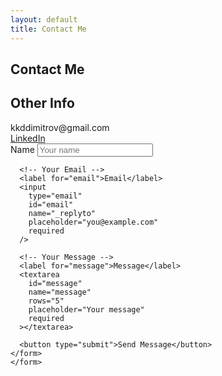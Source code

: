 ```yaml
---
layout: default
title: Contact Me
---
```


<section id="contact">
  <h2>Contact Me</h2>

<div class="contact-container">
  <div class="left-panel">
    <h2>Other Info</h2>
    <div class="contact-option">kkddimitrov@gmail.com</div>
    <div class="contact-option"><a href="https://linkedin.com/in/kristian-k-dimitrov">LinkedIn</a></div>
  </div>

  <div class="right-panel">
      <form>
        <form id="contact-form" method="POST" class="contact-form">
      <label for="name">Name</label>
      <input
        type="text"
        id="name"
        name="name"
        placeholder="Your name"
        required
      />

      <!-- Your Email -->
      <label for="email">Email</label>
      <input
        type="email"
        id="email"
        name="_replyto"
        placeholder="you@example.com"
        required
      />

      <!-- Your Message -->
      <label for="message">Message</label>
      <textarea
        id="message"
        name="message"
        rows="5"
        placeholder="Your message"
        required
      ></textarea>

      <button type="submit">Send Message</button>
    </form>
    </form>
  </div>
</div>

</section>